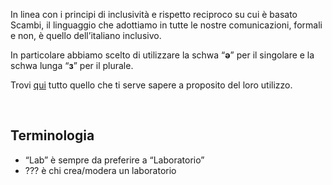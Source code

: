 In linea con i principi di inclusività e rispetto reciproco su cui è basato Scambi, il linguaggio che adottiamo in tutte le nostre comunicazioni, formali e non, è quello dell’italiano inclusivo.

In particolare abbiamo scelto di utilizzare la schwa <q>**ǝ**</q> per il singolare e la schwa lunga <q>**з**</q> per il plurale.

Trovi [qui](https://italianoinclusivo.it/scrittura/) tutto quello che ti serve sapere a proposito del loro utilizzo.

<br>

## Terminologia

- “Lab” è sempre da preferire a “Laboratorio”
- ??? è chi crea/modera un laboratorio

